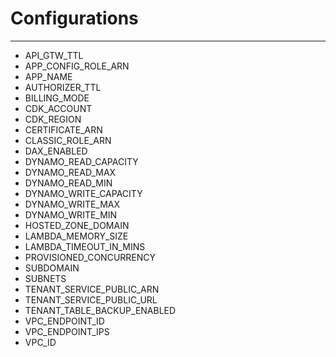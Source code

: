 # Configurations
------------------------
 - API_GTW_TTL
 - APP_CONFIG_ROLE_ARN
 - APP_NAME
 - AUTHORIZER_TTL
 - BILLING_MODE
 - CDK_ACCOUNT
 - CDK_REGION
 - CERTIFICATE_ARN
 - CLASSIC_ROLE_ARN
 - DAX_ENABLED
 - DYNAMO_READ_CAPACITY
 - DYNAMO_READ_MAX
 - DYNAMO_READ_MIN
 - DYNAMO_WRITE_CAPACITY
 - DYNAMO_WRITE_MAX
 - DYNAMO_WRITE_MIN
 - HOSTED_ZONE_DOMAIN
 - LAMBDA_MEMORY_SIZE
 - LAMBDA_TIMEOUT_IN_MINS
 - PROVISIONED_CONCURRENCY
 - SUBDOMAIN
 - SUBNETS
 - TENANT_SERVICE_PUBLIC_ARN
 - TENANT_SERVICE_PUBLIC_URL
 - TENANT_TABLE_BACKUP_ENABLED
 - VPC_ENDPOINT_ID
 - VPC_ENDPOINT_IPS
 - VPC_ID
